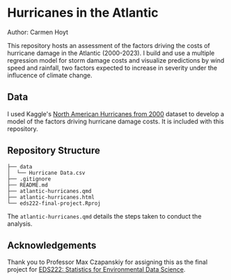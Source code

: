 # Hurricanes in the Atlantic
Author: Carmen Hoyt

This repository hosts an assessment of the factors driving the costs of hurricane damage in the Atlantic (2000-2023). I build and use a multiple regression model for storm damage costs and visualize predictions by wind speed and rainfall, two factors expected to increase in severity under the influcence of climate change.

## Data 

I used Kaggle's [North American Hurricanes from 2000](https://www.kaggle.com/datasets/middlehigh/north-american-hurricanes-from-2000) dataset to develop a model of the factors driving hurricane damage costs. It is included with this repository.

## Repository Structure
```
├── data
│  └── Hurricane Data.csv
├── .gitignore
├── README.md
├── atlantic-hurricanes.qmd
├── atlantic-hurricanes.html
└── eds222-final-project.Rproj
```
The `atlantic-hurricanes.qmd` details the steps taken to conduct the analysis.

## Acknowledgements

Thank you to Professor Max Czapanskiy for assigning this as the final project for [EDS222: Statistics for Environmental Data Science](https://eds-222-statistics.github.io/).
